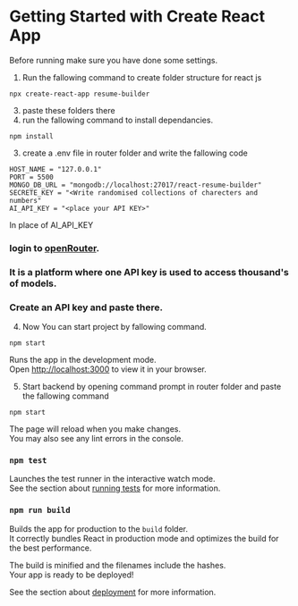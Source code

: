 # Getting Started with Create React App
Before running make sure you have done some settings.
1) Run the fallowing command to create folder structure for react js
```
npx create-react-app resume-builder
```
3) paste these folders there
4) run the fallowing command to install dependancies.
```
npm install
```
3) create a .env file in router folder and write the fallowing code

```
HOST_NAME = "127.0.0.1"
PORT = 5500
MONGO_DB_URL = "mongodb://localhost:27017/react-resume-builder"
SECRETE_KEY = "<Write randomised collections of charecters and numbers"
AI_API_KEY = "<place your API KEY>"
```
In place of AI_API_KEY 
  ### login to [openRouter](https://openrouter.ai/).
  ### It is a platform where one API key is used to access thousand's of models.
  ### Create an API key and paste there.
4) Now You can start project by fallowing command.
```
npm start
```

Runs the app in the development mode.\
Open [http://localhost:3000](http://localhost:3000) to view it in your browser.


5) Start backend by opening command prompt in router folder and paste the fallowing command
```
npm start
```
The page will reload when you make changes.\
You may also see any lint errors in the console.

### `npm test`

Launches the test runner in the interactive watch mode.\
See the section about [running tests](https://facebook.github.io/create-react-app/docs/running-tests) for more information.

### `npm run build`

Builds the app for production to the `build` folder.\
It correctly bundles React in production mode and optimizes the build for the best performance.

The build is minified and the filenames include the hashes.\
Your app is ready to be deployed!

See the section about [deployment](https://facebook.github.io/create-react-app/docs/deployment) for more information.
